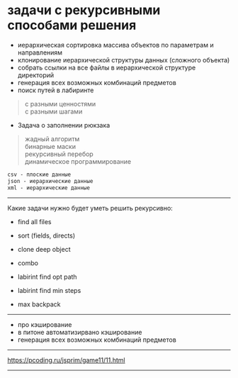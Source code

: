 # задачи с рекурсивными способами решения  

- иерархическая сортировка массива объектов по параметрам и направлениям  
- клонирование иерархической структуры данных (сложного объекта)  
- собрать ссылки на все файлы в иерархической структуре директорий  
- генерация всех возможных комбинаций предметов  
- поиск путей в лабиринте  

> с разными ценностями  
> с разными шагами  

- Задача о заполнении рюкзака  

> жадный алгоритм  
> бинарные маски  
> рекурсивный перебор  
> динамическое программирование  

```txt
csv - плоские данные  
json - иерархические данные  
xml - иерархические данные  
```

---  

Какие задачи нужно будет уметь решить рекурсивно:  

- find all files  
- sort (fields, directs)  
- clone deep object  

- combo  
- labirint find opt path  
- labirint find min steps  
- max backpack  

---  

- про кэширование  
- в питоне автоматизирвано кэширование  
- генерация всех возможных комбинаций предметов  

---  

https://pcoding.ru/jsprim/game11/11.html  

---  
